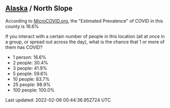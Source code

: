 
## [Alaska](/united-states/alaska) / North Slope

According to [MicroCOVID.org](http://microcovid.org),
the "Estimated Prevalence" of COVID in this county is 16.6%

If you interact with a certain number of people in this location
(all at once in a group, or spread out across the day), what is the chance that
1 or more of them has COVID?

- 1 person: 16.6%
- 2 people: 30.4%
- 3 people: 41.9%
- 5 people: 59.6%
- 10 people: 83.7%
- 25 people: 98.9%
- 100 people: 100.0%

Last updated: 2022-02-06 00:44:36.952724 UTC
